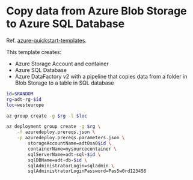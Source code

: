 # Copy data from Azure Blob Storage to Azure SQL Database

Ref. [azure-quickstart-templates](https://github.com/Azure/azure-quickstart-templates/tree/master/quickstarts/microsoft.datafactory/data-factory-v2-blob-to-sql-copy).

This template creates:

- Azure Storage Account and container
- Azure SQL Database
- Azure DataFactory v2 with a pipeline that copies data from a folder in Blob Storage to a table in SQL database


```sh
id=$RANDOM
rg=adt-rg-$id
loc=westeurope

az group create -g $rg -l $loc

az deployment group create -g $rg \
    -f azuredeploy.prereqs.json \
    -p azuredeploy.prereqs.parameters.json \
        storageAccountName=adt0sa0$id \
        containerName=mysourcecontainer \
        sqlServerName=adt-sql-$id \
        sqlDBName=adt-db-$id \
        sqlAdministratorLogin=sqladmin \
        sqlAdministratorLoginPassword=Pas5w0rd123456


```
